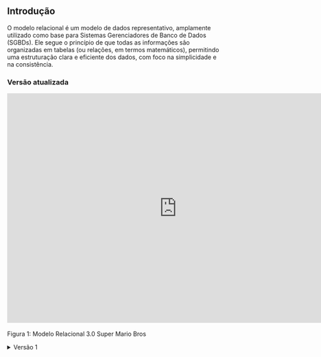 ## Introdução

O modelo relacional é um modelo de dados representativo, amplamente utilizado como base para Sistemas Gerenciadores de Banco de Dados (SGBDs). Ele segue o princípio de que todas as informações são organizadas em tabelas (ou relações, em termos matemáticos), permitindo uma estruturação clara e eficiente dos dados, com foco na simplicidade e na consistência.


### Versão atualizada

<iframe width="790" height="535" src="https://lucid.app/documents/embedded/c5fcc57f-6aac-4f5e-b47b-98853051d532" id="k9tudGX0Pcl3" frameborder="0" scrolling="no" allow="fullscreen; clipboard-read; clipboard-write" allowfullscreen></iframe>

Figura 1: Modelo Relacional 3.0 Super Mario Bros 

<details>

  <summary>Versão 1</summary>
  <img src="https://github.com/SBD1/2024.2-Super-Mario-Bros/raw/main/docs/assets/modelo-relacional-v1.jpeg" alt="Diagrama Entidade Relacional 1.0 Super Mario Bros">
  Figura 2: Diagrama Entidade Relacional 1.0 Super Mario Bros

  <summary>Versão 2</summary>
  <img src="https://github.com/SBD1/2024.2-Super-Mario-Bros/raw/main/docs/assets/modelo-relacional-v2.jpeg" alt="Diagrama Entidade Relacional 2.0 Super Mario Bros">
  Figura 3: Diagrama Entidade Relacional 2.0 Super Mario Bros


</details>